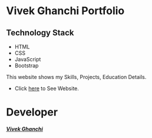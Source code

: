 Vivek Ghanchi Portfolio
=======================

##  Technology Stack

* HTML
* CSS
* JavaScript
* Bootstrap

This website shows my Skills, Projects, Education Details.

* Click [here](https://vivekghanchi.github.io) to See Website.


# Developer
##### [Vivek Ghanchi](https://github.com/vivekghanchi)
